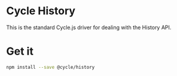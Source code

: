 # Cycle History

This is the standard Cycle.js driver for dealing with the History API.

# Get it
```sh
npm install --save @cycle/history
```



